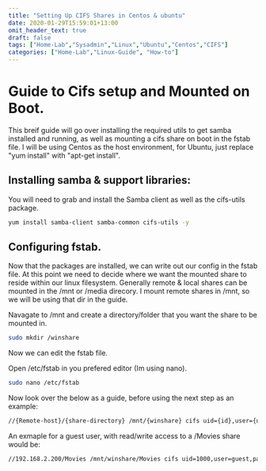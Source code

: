 ```yaml
---
title: "Setting Up CIFS Shares in Centos & ubuntu"
date: 2020-01-29T15:59:01+13:00
omit_header_text: true
draft: false
tags: ["Home-Lab","Sysadmin","Linux","Ubuntu","Centos","CIFS"]
categories: ["Home-Lab","Linux-Guide", "How-to"]
---
```


# Guide to Cifs setup and Mounted on Boot.

This breif guide will go over installing the required utils to get samba installed and running,
as well as mounting a cifs share on boot in the fstab file.
I will be using Centos as the host environment, for Ubuntu, just replace "yum install" with "apt-get install".

## Installing samba & support libraries:

You will need to grab and install the Samba client as well as the cifs-utils package.

``` bash
yum install samba-client samba-common cifs-utils -y
```

## Configuring fstab.

Now that the packages are installed, we can write out our config in the fstab file.
At this point we need to decide where we want the mounted share to reside within our linux filesystem.
Generally remote & local shares can be mounted in the /mnt or /media direcory.
I mount remote shares in /mnt, so we will be using that dir in the guide.

Navagate to /mnt and create a directory/folder that you want the share to be mounted in.

``` bash
sudo mkdir /winshare
```

Now we can edit the fstab file.

Open /etc/fstab in you prefered editor (Im using nano).

``` bash 
sudo nano /etc/fstab
```

Now look over the below as a guide, before using the next step as an example:

``` bash
//{Remote-host}/{share-directory} /mnt/{winshare} cifs uid={id},user={user-name},password={pass},iocharset=utf8 0 0
```

An exmaple for a guest user, with read/write access to a /Movies share would be:

``` bash
//192.168.2.200/Movies /mnt/winshare/Movies cifs uid=1000,user=guest,password=guest,iocharset=utf8 0 0
```